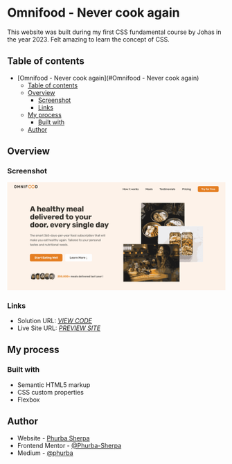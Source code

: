 # Omnifood - Never cook again

This website was built during my first CSS fundamental course by Johas in the year 2023. Felt amazing to learn the concept of CSS. 

## Table of contents

- [Omnifood - Never cook again](#Omnifood - Never cook again)
  - [Table of contents](#table-of-contents)
  - [Overview](#overview)
    - [Screenshot](#screenshot)
    - [Links](#links)
  - [My process](#my-process)
    - [Built with](#built-with)
  - [Author](#author)


## Overview

### Screenshot

![screenshot](./screenshot.png)

### Links

- Solution URL: [*VIEW CODE*](https://github.com/Phurba-Sherpa/omnifood)
- Live Site URL: [*PREVIEW SITE*](https://omnifood.phurbasherpa.name.np/)

## My process

### Built with

- Semantic HTML5 markup
- CSS custom properties
- Flexbox

## Author

- Website - [Phurba Sherpa](https://v2.phurba.sherpa.name.np)
- Frontend Mentor - [@Phurba-Sherpa](https://www.frontendmentor.io/profile/Phurba-Sherpa)
- Medium - [@phurba](https://medium.com/@phurba)
